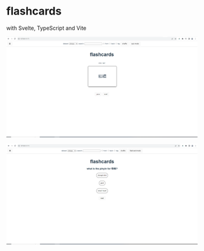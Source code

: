 # flashcards    
with Svelte, TypeScript and Vite    
    
![screenshot of app in flashcard mode](screenshot.png)    
    
![screenshot of app in quiz mode](quiz-mode-screenshot.png)    